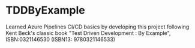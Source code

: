 # TDDByExample
Learned Azure Pipelines CI/CD basics by developing this project following Kent Beck's classic book "Test Driven Development : By Example", ISBN:0321146530 (ISBN13: 9780321146533)
